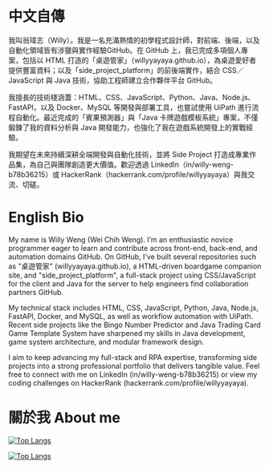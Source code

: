 <!--## Hi there 👋-->

<!--
**willyyayaya/willyyayaya** is a ✨ _special_ ✨ repository because its `README.md` (this file) appears on your GitHub profile.

Here are some ideas to get you started:

- 🔭 I'm currently working on ...
- 🌱 I'm currently learning ...
- 👯 I'm looking to collaborate on ...
- 🤔 I'm looking for help with ...
- 💬 Ask me about ...
- 📫 How to reach me: ...
- 😄 Pronouns: ...
- ⚡ Fun fact: ...
-->

<h1>中文自傳</h1>

我叫翁瑋志（Willy）。我是一名充滿熱情的初學程式設計師，對前端、後端，以及自動化領域皆有涉獵與實作經驗​ GitHub。在 GitHub 上，我已完成多項個人專案，包括以 HTML 打造的「桌遊管家」（willyyayaya.github.io），為桌遊愛好者提供豐富資料；以及「side_project_platform」的前後端實作，結合 CSS／JavaScript 與 Java 技術，協助工程師建立合作夥伴平台​ GitHub。

我擅長的技術棧涵蓋：HTML、CSS、JavaScript、Python、Java、Node.js、FastAPI，以及 Docker、MySQL 等開發與部署工具，也嘗試使用 UiPath 進行流程自動化。最近完成的「賓果預測器」與「Java 卡牌遊戲模板系統」專案，不僅鍛鍊了我的資料分析與 Java 開發能力，也強化了我在遊戲系統開發上的實戰經驗。

我期望在未來持續深耕全端開發與自動化技術，並將 Side Project 打造成專業作品集，為自己與團隊創造更大價值。歡迎透過 LinkedIn（in/willy-weng-b78b36215）或 HackerRank（hackerrank.com/profile/willyyayaya）與我交流、切磋。

<h1>English Bio</h1>

My name is Willy Weng (Wei Chih Weng). I’m an enthusiastic novice programmer eager to learn and contribute across front-end, back-end, and automation domains​ GitHub. On GitHub, I've built several repositories such as "桌遊管家" (willyyayaya.github.io), a HTML-driven boardgame companion site, and "side_project_platform", a full-stack project using CSS/JavaScript for the client and Java for the server to help engineers find collaboration partners​ GitHub.

My technical stack includes HTML, CSS, JavaScript, Python, Java, Node.js, FastAPI, Docker, and MySQL, as well as workflow automation with UiPath. Recent side projects like the Bingo Number Predictor and Java Trading Card Game Template System have sharpened my skills in Java development, game system architecture, and modular framework design.

I aim to keep advancing my full-stack and RPA expertise, transforming side projects into a strong professional portfolio that delivers tangible value. Feel free to connect with me on LinkedIn (in/willy-weng-b78b36215) or view my coding challenges on HackerRank (hackerrank.com/profile/willyyayaya).

<h1>關於我 About me</h1>

[![Top Langs](https://github-readme-stats.vercel.app/api?username=willyyayaya&show_icons=true&theme=tokyonight)](https://github.com/willyyayaya)

[![Top Langs](https://github-readme-stats.vercel.app/api/top-langs/?username=willyyayaya&layout=compact&theme=tokyonight)](https://github.com/willyyayaya/github-readme-stats)
